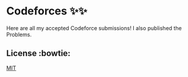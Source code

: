 # Codeforces :sparkles::sparkles:
Here are all my accepted Codeforce submissions! I also published the Problems.


## License :bowtie:
[MIT](https://choosealicense.com/licenses/mit/)

